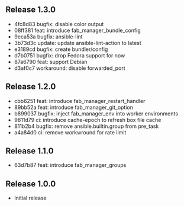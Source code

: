 ## Release 1.3.0

* 4fc8d83 bugfix: disable color output
* 08ff381 feat: introduce fab_manager_bundle_config
* 9eca53a bugfix: ansible-lint
* 3b73d3c update: update ansible-lint-action to latest
* e3189cd bugfix: create bundler/config
* d7b0751 bugfix: drop Fedora support for now
* 87a6790 feat: support Debian
* d3af0c7 workaround: disable forwarded_port

## Release 1.2.0

* cbb6251 feat: introduce fab_manager_restart_handler
* 89bb52a feat: introduce fab_manager_git_option
* b899037 bugfix: inject fab_manager_env into worker environments
* 9811d79 ci: introduce cache-epoch to refresh box file cache
* 811b2b4 bugfix: remove ansible.builtin.group from pre_task
* a4a84d0 ci: remove workwround for rate limit

## Release 1.1.0

* 63d7b87 feat: introduce fab_manager_groups

## Release 1.0.0

* Initial release
